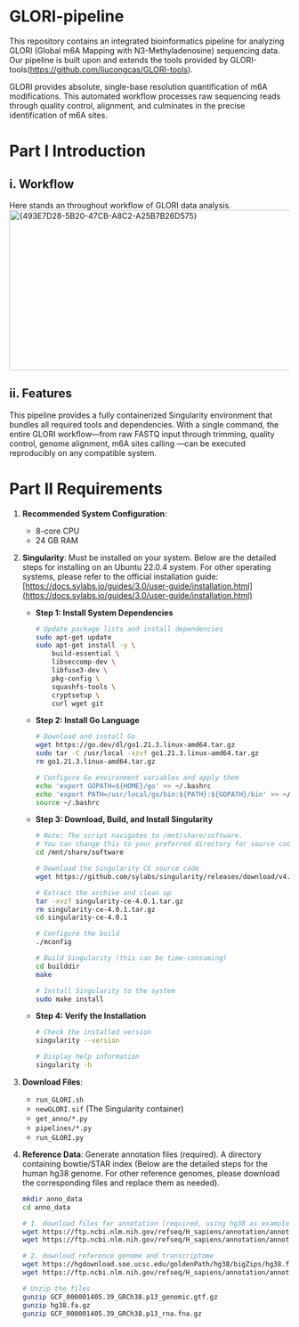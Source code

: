 # GLORI-pipeline
This repository contains an integrated bioinformatics pipeline for analyzing GLORI (Global m6A Mapping with N3-Methyladenosine) sequencing data. Our pipeline is built upon and extends the tools provided by GLORI-tools(https://github.com/liucongcas/GLORI-tools).

GLORI provides absolute, single-base resolution quantification of m6A modifications. This automated workflow processes raw sequencing reads through quality control, alignment, and culminates in the precise identification of m6A sites.

# Part I Introduction
## i. Workflow
Here stands an throughout workflow of GLORI data analysis.
<img width="1194" height="288" alt="{493E7D28-5B20-47CB-A8C2-A25B7B26D575}" src="https://github.com/user-attachments/assets/000a6e54-2920-4c2a-a61a-412c2e599b75" />


## ii. Features
This pipeline provides a fully containerized Singularity environment that bundles all required tools and dependencies. With a single command, the entire GLORI workflow—from raw FASTQ input through trimming, quality control, genome alignment, m6A sites calling —can be executed reproducibly on any compatible system.

# Part II Requirements
1.  **Recommended System Configuration**:

      * 8-core CPU
      * 24 GB RAM

2.  **Singularity**: Must be installed on your system. Below are the detailed steps for installing on an Ubuntu 22.0.4 system. For other operating systems, please refer to the official installation guide: [https://docs.sylabs.io/guides/3.0/user-guide/installation.html](https://docs.sylabs.io/guides/3.0/user-guide/installation.html)

      * **Step 1: Install System Dependencies**

        ```bash
        # Update package lists and install dependencies
        sudo apt-get update
        sudo apt-get install -y \
            build-essential \
            libseccomp-dev \
			libfuse3-dev \
            pkg-config \
            squashfs-tools \
            cryptsetup \
            curl wget git
        ```

      * **Step 2: Install Go Language**

        ```bash
        # Download and install Go
        wget https://go.dev/dl/go1.21.3.linux-amd64.tar.gz
        sudo tar -C /usr/local -xzvf go1.21.3.linux-amd64.tar.gz
        rm go1.21.3.linux-amd64.tar.gz

        # Configure Go environment variables and apply them
        echo 'export GOPATH=${HOME}/go' >> ~/.bashrc
        echo 'export PATH=/usr/local/go/bin:${PATH}:${GOPATH}/bin' >> ~/.bashrc
        source ~/.bashrc
        ```

      * **Step 3: Download, Build, and Install Singularity**

        ```bash
        # Note: The script navigates to /mnt/share/software. 
        # You can change this to your preferred directory for source code.
        cd /mnt/share/software

        # Download the Singularity CE source code
        wget https://github.com/sylabs/singularity/releases/download/v4.0.1/singularity-ce-4.0.1.tar.gz

        # Extract the archive and clean up
        tar -xvzf singularity-ce-4.0.1.tar.gz
        rm singularity-ce-4.0.1.tar.gz
        cd singularity-ce-4.0.1

        # Configure the build
        ./mconfig

        # Build Singularity (this can be time-consuming)
        cd builddir
        make

        # Install Singularity to the system
        sudo make install
        ```

      * **Step 4: Verify the Installation**

        ```bash
        # Check the installed version
        singularity --version

        # Display help information
        singularity -h
        ```

3.  **Download Files**:

      * `run_GLORI.sh`
      * `newGLORI.sif` (The Singularity container)
      * `get_anno/*.py`
      * `pipelines/*.py`
      * `run_GLORI.py`

4.  **Reference Data**:
        Generate annotation files (required).
        A directory containing bowtie/STAR index (Below are the detailed steps for the human hg38 genome. For other reference genomes, please download the corresponding files and replace them as needed).
      ```bash
      mkdir anno_data
      cd anno_data
      
      # 1. download files for annotation (required, using hg38 as example): 
      wget https://ftp.ncbi.nlm.nih.gov/refseq/H_sapiens/annotation/annotation_releases/109.20190905/GCF_000001405.39_GRCh38.p13/GCF_000001405.39_GRCh38.p13_assembly_report.txt 
      wget https://ftp.ncbi.nlm.nih.gov/refseq/H_sapiens/annotation/annotation_releases/109.20190905/GCF_000001405.39_GRCh38.p13/GCF_000001405.39_GRCh38.p13_genomic.gtf.gz
      
      # 2. download reference genome and transcriptome
      wget https://hgdownload.soe.ucsc.edu/goldenPath/hg38/bigZips/hg38.fa.gz
      wget https://ftp.ncbi.nlm.nih.gov/refseq/H_sapiens/annotation/annotation_releases/109.20190905/GCF_000001405.39_GRCh38.p13/GCF_000001405.39_GRCh38.p13_rna.fna.gz

      # Unzip the files
      gunzip GCF_000001405.39_GRCh38.p13_genomic.gtf.gz
      gunzip hg38.fa.gz
      gunzip GCF_000001405.39_GRCh38.p13_rna.fna.gz
      ```

      
